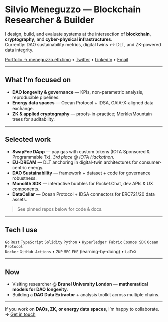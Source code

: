 # Silvio Meneguzzo — Blockchain Researcher & Builder

I design, build, and evaluate systems at the intersection of **blockchain**, **cryptography**, and **cyber-physical infrastructures**.  
Currently: DAO sustainability metrics, digital twins ↔ DLT, and ZK-powered data integrity.

[Portfolio → meneguzzo.eth.limo](https://meneguzzo.eth.limo) • [Twitter](https://x.com/) • [LinkedIn](https://www.linkedin.com/) • [Email](mailto:meneguzzosilvio@gmail.com)

---

## What I’m focused on
- **DAO longevity & governance** — KPIs, non-parametric analysis, reproducible pipelines.  
- **Energy data spaces** — Ocean Protocol + IDSA, GAIA-X-aligned data exchange.  
- **ZK & applied cryptography** — proofs-in-practice; Merkle/Mountain trees for auditability.

---

## Selected work
- **SwapFee DApp** — pay gas with custom tokens (IOTA Sponsored & Programmable Tx). *3rd place @ IOTA Hackathon.*  
- **EU-DREAM** — DLT anchoring in digital-twin architectures for consumer-centric energy.  
- **DAO Sustainability** — framework + dataset + code for governance robustness.  
- **Monolith SDK** — interactive bubbles for Rocket.Chat, dev APIs & UX components.  
- **DataCellar** — Ocean Protocol + IDSA connectors for ERC721/20 data assets.

> See pinned repos below for code & docs.

---

## Tech I use
`Go` `Rust` `TypeScript` `Solidity` `Python` • `Hyperledger Fabric` `Cosmos SDK` `Ocean Protocol`  
`Docker` `GitHub Actions` • `ZKP` `MPC` `FHE` (learning-by-doing) • `LaTeX`

---

## Now
- Visiting researcher @ **Brunel University London** — **mathematical models for DAO longevity**.  
- Building a **DAO Data Extractor** + analysis toolkit across multiple chains.

---

If you work on **DAOs, ZK, or energy data spaces**, I’m happy to collaborate.  
**→** [Get in touch](mailto:meneguzzosilvio@gmail.com)
